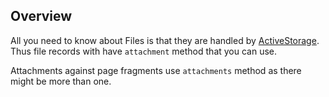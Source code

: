 ## Overview

All you need to know about Files is that they are handled by [ActiveStorage](https://github.com/rails/rails/tree/master/activestorage). Thus file records with have
`attachment` method that you can use.

Attachments against page fragments use `attachments` method as there might be
more than one.

